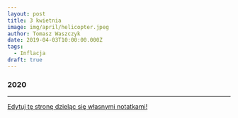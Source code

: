 ```yaml
---
layout: post
title: 3 kwietnia
image: img/april/helicopter.jpeg
author: Tomasz Waszczyk
date: 2019-04-03T10:00:00.000Z
tags:
  - Inflacja
draft: true
---
```


### 2020

---

<a href="https://github.com/TomaszWaszczyk/historia.waszczyk.com/edit/master/src/content/april-3.md" target="_blank">Edytuj tę stronę dzieląc się własnymi notatkami!</a>
